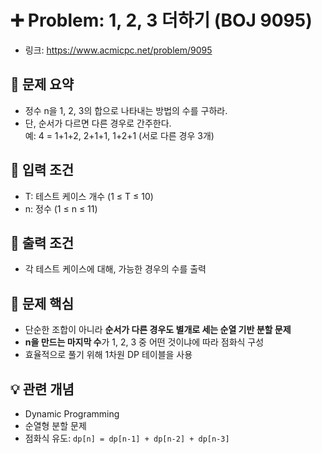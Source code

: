 # ➕ Problem: 1, 2, 3 더하기 (BOJ 9095)

- 링크: https://www.acmicpc.net/problem/9095

## 📌 문제 요약

- 정수 n을 1, 2, 3의 합으로 나타내는 방법의 수를 구하라.
- 단, 순서가 다르면 다른 경우로 간주한다.  
  예: 4 = 1+1+2, 2+1+1, 1+2+1 (서로 다른 경우 3개)

## 🔢 입력 조건

- T: 테스트 케이스 개수 (1 ≤ T ≤ 10)
- n: 정수 (1 ≤ n ≤ 11)

## 🎯 출력 조건

- 각 테스트 케이스에 대해, 가능한 경우의 수를 출력

## 🧠 문제 핵심

- 단순한 조합이 아니라 **순서가 다른 경우도 별개로 세는 순열 기반 분할 문제**
- **n을 만드는 마지막 수**가 1, 2, 3 중 어떤 것이냐에 따라 점화식 구성
- 효율적으로 풀기 위해 1차원 DP 테이블을 사용

## 💡 관련 개념

- Dynamic Programming
- 순열형 분할 문제
- 점화식 유도: `dp[n] = dp[n-1] + dp[n-2] + dp[n-3]`
